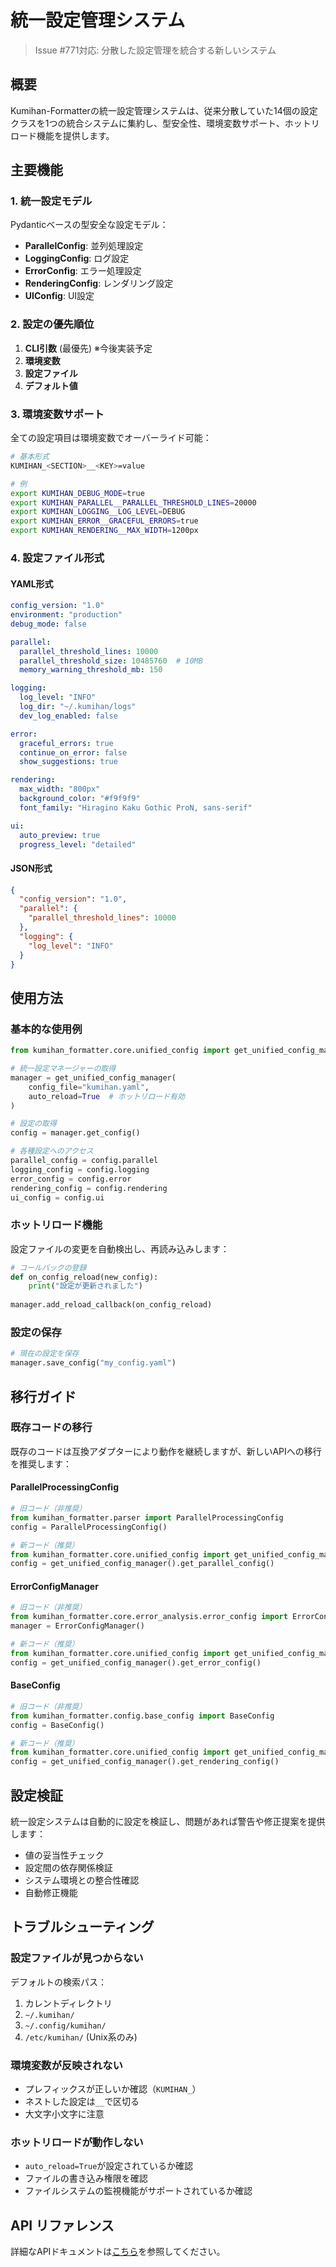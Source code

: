 # 統一設定管理システム

> Issue #771対応: 分散した設定管理を統合する新しいシステム

## 概要

Kumihan-Formatterの統一設定管理システムは、従来分散していた14個の設定クラスを1つの統合システムに集約し、型安全性、環境変数サポート、ホットリロード機能を提供します。

## 主要機能

### 1. 統一設定モデル

Pydanticベースの型安全な設定モデル：

- **ParallelConfig**: 並列処理設定
- **LoggingConfig**: ログ設定
- **ErrorConfig**: エラー処理設定
- **RenderingConfig**: レンダリング設定
- **UIConfig**: UI設定

### 2. 設定の優先順位

1. **CLI引数** (最優先) ※今後実装予定
2. **環境変数**
3. **設定ファイル**
4. **デフォルト値**

### 3. 環境変数サポート

全ての設定項目は環境変数でオーバーライド可能：

```bash
# 基本形式
KUMIHAN_<SECTION>__<KEY>=value

# 例
export KUMIHAN_DEBUG_MODE=true
export KUMIHAN_PARALLEL__PARALLEL_THRESHOLD_LINES=20000
export KUMIHAN_LOGGING__LOG_LEVEL=DEBUG
export KUMIHAN_ERROR__GRACEFUL_ERRORS=true
export KUMIHAN_RENDERING__MAX_WIDTH=1200px
```

### 4. 設定ファイル形式

#### YAML形式
```yaml
config_version: "1.0"
environment: "production"
debug_mode: false

parallel:
  parallel_threshold_lines: 10000
  parallel_threshold_size: 10485760  # 10MB
  memory_warning_threshold_mb: 150

logging:
  log_level: "INFO"
  log_dir: "~/.kumihan/logs"
  dev_log_enabled: false

error:
  graceful_errors: true
  continue_on_error: false
  show_suggestions: true

rendering:
  max_width: "800px"
  background_color: "#f9f9f9"
  font_family: "Hiragino Kaku Gothic ProN, sans-serif"

ui:
  auto_preview: true
  progress_level: "detailed"
```

#### JSON形式
```json
{
  "config_version": "1.0",
  "parallel": {
    "parallel_threshold_lines": 10000
  },
  "logging": {
    "log_level": "INFO"
  }
}
```

## 使用方法

### 基本的な使用例

```python
from kumihan_formatter.core.unified_config import get_unified_config_manager

# 統一設定マネージャーの取得
manager = get_unified_config_manager(
    config_file="kumihan.yaml",
    auto_reload=True  # ホットリロード有効
)

# 設定の取得
config = manager.get_config()

# 各種設定へのアクセス
parallel_config = config.parallel
logging_config = config.logging
error_config = config.error
rendering_config = config.rendering
ui_config = config.ui
```

### ホットリロード機能

設定ファイルの変更を自動検出し、再読み込みします：

```python
# コールバックの登録
def on_config_reload(new_config):
    print("設定が更新されました")
    
manager.add_reload_callback(on_config_reload)
```

### 設定の保存

```python
# 現在の設定を保存
manager.save_config("my_config.yaml")
```

## 移行ガイド

### 既存コードの移行

既存のコードは互換アダプターにより動作を継続しますが、新しいAPIへの移行を推奨します：

#### ParallelProcessingConfig
```python
# 旧コード（非推奨）
from kumihan_formatter.parser import ParallelProcessingConfig
config = ParallelProcessingConfig()

# 新コード（推奨）
from kumihan_formatter.core.unified_config import get_unified_config_manager
config = get_unified_config_manager().get_parallel_config()
```

#### ErrorConfigManager
```python
# 旧コード（非推奨）
from kumihan_formatter.core.error_analysis.error_config import ErrorConfigManager
manager = ErrorConfigManager()

# 新コード（推奨）
from kumihan_formatter.core.unified_config import get_unified_config_manager
config = get_unified_config_manager().get_error_config()
```

#### BaseConfig
```python
# 旧コード（非推奨）
from kumihan_formatter.config.base_config import BaseConfig
config = BaseConfig()

# 新コード（推奨）
from kumihan_formatter.core.unified_config import get_unified_config_manager
config = get_unified_config_manager().get_rendering_config()
```

## 設定検証

統一設定システムは自動的に設定を検証し、問題があれば警告や修正提案を提供します：

- 値の妥当性チェック
- 設定間の依存関係検証
- システム環境との整合性確認
- 自動修正機能

## トラブルシューティング

### 設定ファイルが見つからない

デフォルトの検索パス：
1. カレントディレクトリ
2. `~/.kumihan/`
3. `~/.config/kumihan/`
4. `/etc/kumihan/` (Unix系のみ)

### 環境変数が反映されない

- プレフィックスが正しいか確認（`KUMIHAN_`）
- ネストした設定は`__`で区切る
- 大文字小文字に注意

### ホットリロードが動作しない

- `auto_reload=True`が設定されているか確認
- ファイルの書き込み権限を確認
- ファイルシステムの監視機能がサポートされているか確認

## API リファレンス

詳細なAPIドキュメントは[こちら](api/unified-config.md)を参照してください。